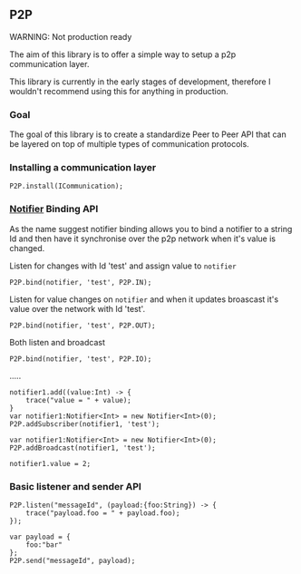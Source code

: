 ## P2P

WARNING: Not production ready

The aim of this library is to offer a simple way to setup a p2p communication layer.

This library is currently in the early stages of development, therefore I wouldn't recommend using this for anything in production.

### Goal

The goal of this library is to create a standardize Peer to Peer API that can be layered on top of multiple types of communication protocols.

### Installing a communication layer
```
P2P.install(ICommunication);
```


### [Notifier](https://github.com/peteshand/notifier) Binding API

As the name suggest notifier binding allows you to bind a notifier to a string Id and then have it synchronise over the p2p network when it's value is changed.

Listen for changes with Id 'test' and assign value to `notifier`

```
P2P.bind(notifier, 'test', P2P.IN);
```

Listen for value changes on `notifier` and when it updates broascast it's value over the network with Id 'test'.

```
P2P.bind(notifier, 'test', P2P.OUT);
```

Both listen and broadcast

```
P2P.bind(notifier, 'test', P2P.IO);
```

.....

```
notifier1.add((value:Int) -> {
	trace("value = " + value);
}
var notifier1:Notifier<Int> = new Notifier<Int>(0);
P2P.addSubscriber(notifier1, 'test');
```

```
var notifier1:Notifier<Int> = new Notifier<Int>(0);
P2P.addBroadcast(notifier1, 'test');

notifier1.value = 2;
```

### Basic listener and sender API
```
P2P.listen("messageId", (payload:{foo:String}) -> {
	trace("payload.foo = " + payload.foo);
});
```

```
var payload = {
	foo:"bar"
};
P2P.send("messageId", payload);
```

